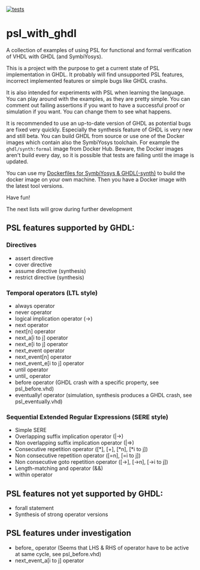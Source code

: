 [![tests](https://github.com/tmeissner/psl_with_ghdl/workflows/tests/badge.svg?branch=master)](https://github.com/tmeissner/psl_with_ghdl/actions?query=workflow%3Atests)

# psl_with_ghdl

A collection of examples of using PSL for functional and formal verification of VHDL with GHDL (and SymbiYosys).

This is a project with the purpose to get a current state of PSL implementation in GHDL. It probably will find unsupported PSL features, incorrect implemented features or simple bugs like GHDL crashs.

It is also intended for experiments with PSL when learning the language. You can play around with the examples, as they are pretty simple. You can comment out failing assertions if you want to have a successful proof or simulation if you want. You can change them to see what happens.

It is recommended to use an up-to-date version of GHDL as potential bugs are fixed very quickly. Especially the synthesis feature of GHDL is very new and still beta. You can build GHDL from source or use one of the Docker images which contain also the SymbiYosys toolchain. For example the `ghdl/synth:formal` image from Docker Hub. Beware, the Docker images aren't build every day, so it is possible that tests are failing until the image is updated.

You can use my [Dockerfiles for SymbiYosys & GHDL(-synth)](https://github.com/tmeissner/Dockerfiles) to build the docker image on your own machine. Then you have a Docker image with the latest tool versions.

Have fun!


The next lists will grow during further development

## PSL features supported by GHDL:

### Directives

* assert directive
* cover directive
* assume directive (synthesis)
* restrict directive (synthesis)

### Temporal operators (LTL style)

* always operator
* never operator
* logical implication operator (->)
* next operator
* next[n] operator
* next_a[i to j] operator
* next_e[i to j] operator
* next_event operator
* next_event[n] operator
* next_event_e[i to j] operator
* until operator
* until_ operator
* before operator (GHDL crash with a specific property, see psl_before.vhd)
* eventually! operator (simulation, synthesis produces a GHDL crash, see psl_eventually.vhd)

### Sequential Extended Regular Expressions (SERE style)

* Simple SERE
* Overlapping suffix implication operator (|->)
* Non overlapping suffix implication operator (|=>)
* Consecutive repetition operator ([*], [+], [*n], [*i to j])
* Non consecutive repetition operator ([=n], [=i to j])
* Non consecutive goto repetition operator ([->], [->n], [->i to j])
* Length-matching and operator (&&)
* within operator

## PSL features not yet supported by GHDL:

* forall statement
* Synthesis of strong operator versions

## PSL features under investigation

* before_ operator (Seems that LHS & RHS of operator have to be active at same cycle, see psl_before.vhd)
* next_event_a[i to j] operator
